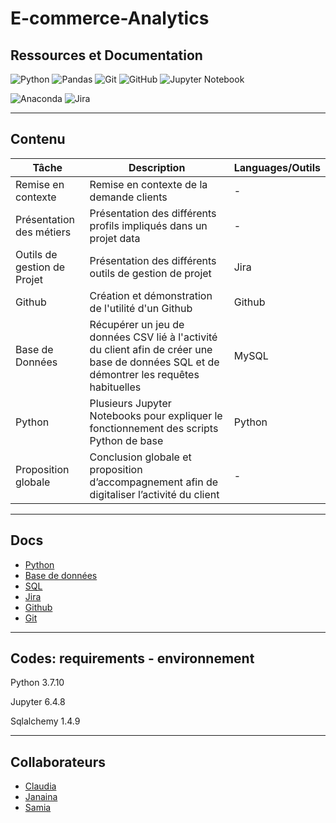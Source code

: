# E-commerce-Analytics

## Ressources et Documentation

![Python](https://img.shields.io/badge/Python-3776AB?style=style=flat&logo=python&logoColor=white)
![Pandas](https://img.shields.io/badge/Pandas-2C2D72?style=flat&logo=pandas&logoColor=white)
![Git](https://img.shields.io/badge/-Git-333333?style=flat&logo=git)
![GitHub](https://img.shields.io/badge/-GitHub-333333?style=flat&logo=github)
![Jupyter Notebook](https://img.shields.io/badge/jupyter-%23FA0F00.svg?style=flat&logo=jupyter&logoColor=white)


![Anaconda](https://img.shields.io/badge/Anaconda-%2344A833.svg?style=for-the-badge&logo=anaconda&logoColor=white)
![Jira](https://img.shields.io/badge/jira-%230A0FFF.svg?style=for-the-badge&logo=jira&logoColor=white)

--------------------------------------------------------------------------------

## Contenu

| Tâche                     | Description|Languages/Outils|
|-------------------------|  --------|---|
|Remise en contexte         |Remise en contexte de la demande clients |-|
|Présentation des métiers         |Présentation des différents profils impliqués dans un projet data |-|
|Outils de gestion de Projet         |Présentation des différents outils de gestion de projet |Jira|
|Github         |Création et démonstration de l'utilité d'un Github |Github|
|Base de Données         |Récupérer un jeu de données CSV lié à l'activité du client afin de créer une base de données SQL et de démontrer les requêtes habituelles |MySQL|
|Python        |Plusieurs Jupyter Notebooks pour expliquer le fonctionnement des scripts Python de base |Python|
|Proposition globale         |Conclusion globale et proposition d’accompagnement afin de digitaliser l’activité du client |-|

--------------------------------------------------------------------------------

## Docs

- [Python](https://www.python.org/) 
- [Base de données](https://support.microsoft.com/fr-fr/office/principes-fondamentaux-des-bases-de-donn%C3%A9es-a849ac16-07c7-4a31-9948-3c8c94a7c204)
- [SQL](https://sql.sh/) 
- [Jira](https://www.atlassian.com/fr/agile/tutorials) 
- [Github](https://docs.github.com/en)
- [Git](https://www.atlassian.com/fr/git)

--------------------------------------------------------------------------------

## Codes: requirements - environnement

Python 3.7.10

Jupyter 6.4.8

Sqlalchemy 1.4.9

--------------------------------------------------------------------------------

## Collaborateurs

 - [Claudia](https://github.com/75andybermond) 
 - [Janaina](https://github.com/janasabino/) 
 - [Samia](https://github.com/MHlt578) 
